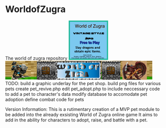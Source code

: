 # WorldofZugra
The world of zugra repository
<img src="Zugra-Ads.gif">
<img src='zugra-banner.png'>
TODO:
build a graphic underlay for the pet shop.
build png files for various pets
create pet_revive.php
edit pet_adopt.php to include neccessary code to add a pet to character's data
modify database to accomodate pet adoption
define combat code for pets

Version Information:
This is a rutimentary creation of a MVP pet module to be added into the already exsisting World of Zugra online game
It aims to add in the ability for characters to adopt, raise, and battle with a pet.


